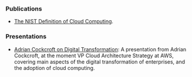 <!-- Reading -->

### Publications

- [The NIST Definition of Cloud Computing](https://csrc.nist.gov/publications/detail/sp/800-145/final).

<!-- Listening -->

<!-- Watching -->

### Presentations

- [Adrian Cockcroft on Digital Transformation](https://www.youtube.com/watch?v=7lDWXtNjVyQ): A presentation from Adrian Cockcroft, at the moment VP Cloud Architecture Strategy at AWS, covering main aspects of the digital transformation of enterprises, and the adoption of cloud computing.

<!-- Discussing -->

<!-- Doing -->